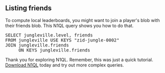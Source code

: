 ## Listing friends

To compute local leaderboards, you might want to join a player's blob with their friends blob. This N1QL query shows you how to do that.

<pre id="example">
SELECT jungleville.level, friends 
FROM jungleville USE KEYS "zid-jungle-0002" 
JOIN jungleville.friends
     ON KEYS jungleville.friends
</pre>

Thank you for exploring N1QL. Remember, this was just a quick tutorial. <a href="http://www.couchbase.com/communities/n1ql#n1qldownload">Download N1QL</a> today and try out more complex queries.
